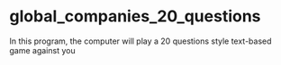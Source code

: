 # global_companies_20_questions
In this program, the computer will play a 20 questions style text-based game against you

[<title>](<link>)




https://github.com/cmusam/fortune500

### Dependencies
This program was written in python3, the libraries used are pandas,numpy, and random


### Usage
1) clone the script
2) using the terminal, go into the directory containing this script
3) run the program from the terminal

### code explained:
This program is a text based game. You start by choosing a company listed in the csv file. The company has properties such as the headquarters, sectory, and of course companyname. The computer repeatidley will ask yes or no questions until it is able to guess the company you were thinking of. 

Here's a step-by-step guideline which shows how the code was created:

To start we import needed modules, then load in our csv file and make it a DataFrame using pandas
```python
#import needed modules
import pandas as pd
import numpy as np
import random

#load the csv file and convert it to a DataFrame
file_name = "global_500_companies.csv"
df = pd.read_csv(file_name)¸
```
Some additional set-up is needed in terms of creating a list of keys, and a boolean to control loop breaking

```python
#make a list of keys for the DataFrame
keys = ["Sector","HQLocation","CompanyName"]

#bool that can break out of the main loop
break_bool = False
```
Here's the bones of the program

```python
def filter_by_key(dataf,key):
    key_list = dataf[key].tolist()
    choice = random.choice(key_list)
    question = "is it {}?".format(choice)
    user_input = input(question)

    if(user_input == "n" or user_input == "no"):
        dataf = dataf[(dataf[key] != choice)]
    elif(user_input == "y" or user_input == "yes"):
        if key == "CompanyName":
            dataf = dataf[(dataf[key] == choice)]
            global break_bool
            break_bool = True
        elif(len(keys) > 1):
            keys.remove(key)
            dataf = dataf[(dataf[key] == choice)]

        # elif len(keys) == 1:
        #     #global break_bool
        #     break_bool = True

    return dataf
```
This is the definition of a function that will take in a DataFrame and a key as input. Then after taking in user input, the function will return a new, filtered DataFrame. In this case filtering is reffering to reducing the size of the DataFrame.

Here's the step-by-step
1) convert the DataFrame of the inputted key to a list
```python
    key_list = dataf[key].tolist()
```
2) set a variable called choice equal to random choice from this newly created list
```python
    choice = random.choice(key_list)
```
3) create a question variable, and then take in input from the user
```python
    question = "is it {}?".format(choice)
    user_input = input(question)
```

The input can be either "yes" or "no"
if input is no, then set the data frame equal to the data frame of not the choice
```python
   if(user_input == "n" or user_input == "no"):
        dataf = dataf[(dataf[key] != choice)]
```
if input is yes, then set the DataFrame equal to the DataFrame of choice
additionally if the input is yes and the key is "CompanyName" then the computer has sucessfully guessed the company and the break boolean should be set equal to true
if the key is not "CompanyName" then they key should be removed from the keys list, with the break boolean staying false
```python
    elif(user_input == "y" or user_input == "yes"):
        if key == "CompanyName":
            dataf = dataf[(dataf[key] == choice)]
            global break_bool
            break_bool = True
        elif(len(keys) > 1):
            dataf = dataf[(dataf[key] == choice)]
            keys.remove(key)
           
```





The last section of the program incorporates the previously defined data and function into a simple While True loop. 
```python
while True:
    key_choice = random.choice(keys)
    df = filter_by_key(df,key_choice)
    print(len(df))
    if(break_bool == True):
        break
       


print(df)
```
The loop starts by choosing a random key from the key list. From there, df and the random key will be plugged into the filter_by_key function, returning a new filtered df. If the break_bool is set to true in the function then the loop will be broken.

Finally, one last print statement prints out the entire df which at this point should only be one company. 




### To-Do
There are a few additions I'm interested in trying, here they are:
1) have the program ask questions based on other properties of the company such as profit, revenue, and number of employeees
2) make the location section multi-layered, for example the computer could ask if the company is headquartered in China, if you said no it would rule out all cities in China like Beijing, Shanghai, and Shenzen
3) I'm interested in this program taking in other data sets such as the Fortune 500 compared to the Global 500, it would be especially interesting with very large data sets
4) I want to create a reverse version where the computer choosed a company and you have ask it questions and eventually correctly guess the company it was thiknking of


### References

### Insight/motivation



